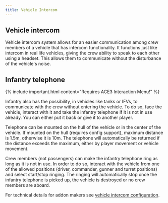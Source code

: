 ```yaml
---
title: Vehicle Intercom
---
```


## Vehicle intercom

Vehicle intercom system allows for an easier communication among crew members of a vehicle that has intercom functionality. It functions just like intercom in real life vehicles, giving the crew ability to speak to each other using a headset. This allows them to communicate without the disturbance of the vehicle's noise.

## Infantry telephone

{% include important.html content="Requires ACE3 Interaction Menu!" %}

Infantry also has the possibility, in vehicles like tanks or IFVs, to communicate with the crew without entering the vehicle. To do so, face the vehicle, interact with it and take the infantry telephone if it is not in use already. You can either put it back or give it to another player.

Telephone can be mounted on the hull of the vehicle or in the center of the vehicle. If mounted on the hull (requires config support), maximum distance is 1.5m, otherwise it is 10m. The telephone will automatically be returned if the distance exceeds the maximum, either by player movement or vehicle movement.

Crew members (not passengers) can make the infantry telephone ring as long as it is not in use. In order to do so, interact with the vehicle from one of the allowed positions (driver, commander, gunner and turret positions) and select start/stop ringing. The ringing will automatically stop once the infantry telephone is picked up, the vehicle is destroyed or no crew members are aboard.

For technical details for addon makers see [vehicle intercom configuration](/wiki/frameworks/vehicle-intercom).
